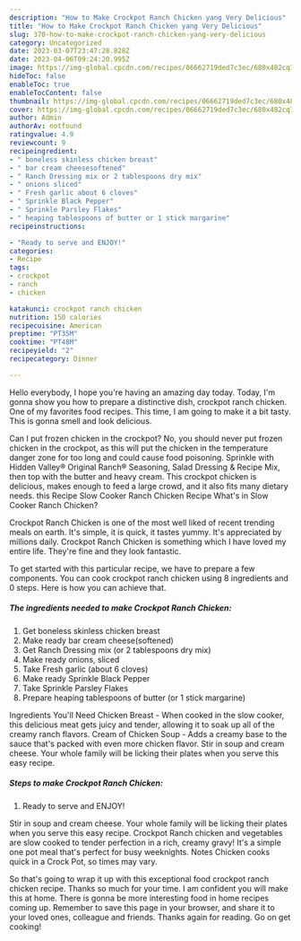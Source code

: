 ```yaml
---
description: "How to Make Crockpot Ranch Chicken yang Very Delicious"
title: "How to Make Crockpot Ranch Chicken yang Very Delicious"
slug: 370-how-to-make-crockpot-ranch-chicken-yang-very-delicious
category: Uncategorized
date: 2023-03-07T23:47:28.828Z
date: 2023-04-06T09:24:20.995Z
image: https://img-global.cpcdn.com/recipes/06662719ded7c3ec/680x482cq70/crockpot-ranch-chicken-recipe-main-photo.jpg
hideToc: false
enableToc: true
enableTocContent: false
thumbnail: https://img-global.cpcdn.com/recipes/06662719ded7c3ec/680x482cq70/crockpot-ranch-chicken-recipe-main-photo.jpg
cover: https://img-global.cpcdn.com/recipes/06662719ded7c3ec/680x482cq70/crockpot-ranch-chicken-recipe-main-photo.jpg
author: Admin
authorAv: notfound
ratingvalue: 4.9
reviewcount: 9
recipeingredient:
- " boneless skinless chicken breast"
- " bar cream cheesesoftened"
- " Ranch Dressing mix or 2 tablespoons dry mix"
- " onions sliced"
- " Fresh garlic about 6 cloves"
- " Sprinkle Black Pepper"
- " Sprinkle Parsley Flakes"
- " heaping tablespoons of butter or 1 stick margarine"
recipeinstructions:

- "Ready to serve and ENJOY!"
categories:
- Recipe
tags:
- crockpot
- ranch
- chicken

katakunci: crockpot ranch chicken 
nutrition: 150 calories
recipecuisine: American
preptime: "PT35M"
cooktime: "PT48M"
recipeyield: "2"
recipecategory: Dinner

---
```



Hello everybody, I hope you're having an amazing day today. Today, I'm gonna show you how to prepare a distinctive dish, crockpot ranch chicken. One of my favorites food recipes. This time, I am going to make it a bit tasty. This is gonna smell and look delicious.

Can I put frozen chicken in the crockpot? No, you should never put frozen chicken in the crockpot, as this will put the chicken in the temperature danger zone for too long and could cause food poisoning. Sprinkle with Hidden Valley® Original Ranch® Seasoning, Salad Dressing &amp; Recipe Mix, then top with the butter and heavy cream. This crockpot chicken is delicious, makes enough to feed a large crowd, and it also fits many dietary needs. this Recipe Slow Cooker Ranch Chicken Recipe What&#39;s in Slow Cooker Ranch Chicken?

Crockpot Ranch Chicken is one of the most well liked of recent trending meals on earth. It's simple, it is quick, it tastes yummy. It's appreciated by millions daily. Crockpot Ranch Chicken is something which I have loved my entire life. They're fine and they look fantastic.


To get started with this particular recipe, we have to prepare a few components. You can cook crockpot ranch chicken using 8 ingredients and 0 steps. Here is how you can achieve that.

<!--inarticleads1-->

##### The ingredients needed to make Crockpot Ranch Chicken:

1. Get  boneless skinless chicken breast
1. Make ready  bar cream cheese(softened)
1. Get  Ranch Dressing mix (or 2 tablespoons dry mix)
1. Make ready  onions, sliced
1. Take  Fresh garlic (about 6 cloves)
1. Make ready  Sprinkle Black Pepper
1. Take  Sprinkle Parsley Flakes
1. Prepare  heaping tablespoons of butter (or 1 stick margarine)


Ingredients You&#39;ll Need Chicken Breast - When cooked in the slow cooker, this delicious meat gets juicy and tender, allowing it to soak up all of the creamy ranch flavors. Cream of Chicken Soup - Adds a creamy base to the sauce that&#39;s packed with even more chicken flavor. Stir in soup and cream cheese. Your whole family will be licking their plates when you serve this easy recipe. 

<!--inarticleads2-->

##### Steps to make Crockpot Ranch Chicken:


1. Ready to serve and ENJOY!

Stir in soup and cream cheese. Your whole family will be licking their plates when you serve this easy recipe. Crockpot Ranch chicken and vegetables are slow cooked to tender perfection in a rich, creamy gravy! It&#39;s a simple one pot meal that&#39;s perfect for busy weeknights. Notes Chicken cooks quick in a Crock Pot, so times may vary. 

So that's going to wrap it up with this exceptional food crockpot ranch chicken recipe. Thanks so much for your time. I am confident you will make this at home. There is gonna be more interesting food in home recipes coming up. Remember to save this page in your browser, and share it to your loved ones, colleague and friends. Thanks again for reading. Go on get cooking!
